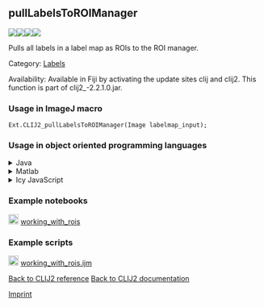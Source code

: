 ## pullLabelsToROIManager
<img src="images/mini_empty_logo.png"/><img src="images/mini_clij2_logo.png"/><img src="images/mini_clijx_logo.png"/><img src="images/mini_empty_logo.png"/>

Pulls all labels in a label map as ROIs to the ROI manager.

Category: [Labels](https://clij.github.io/clij2-docs/reference__label)

Availability: Available in Fiji by activating the update sites clij and clij2.
This function is part of clij2_-2.2.1.0.jar.

### Usage in ImageJ macro
```
Ext.CLIJ2_pullLabelsToROIManager(Image labelmap_input);
```


### Usage in object oriented programming languages



<details>

<summary>
Java
</summary>
<pre class="highlight">// init CLIJ and GPU
import net.haesleinhuepf.clij2.CLIJ2;
import net.haesleinhuepf.clij.clearcl.ClearCLBuffer;
CLIJ2 clij2 = CLIJ2.getInstance();

// get input parameters
ClearCLBuffer labelmap_input = clij2.push(labelmap_inputImagePlus);
</pre>

<pre class="highlight">
// Execute operation on GPU
clij2.pullLabelsToROIManager(labelmap_input);
</pre>

<pre class="highlight">
// show result

// cleanup memory on GPU
clij2.release(labelmap_input);
</pre>

</details>



<details>

<summary>
Matlab
</summary>
<pre class="highlight">% init CLIJ and GPU
clij2 = init_clatlab();

% get input parameters
labelmap_input = clij2.pushMat(labelmap_input_matrix);
</pre>

<pre class="highlight">
% Execute operation on GPU
clij2.pullLabelsToROIManager(labelmap_input);
</pre>

<pre class="highlight">
% show result

% cleanup memory on GPU
clij2.release(labelmap_input);
</pre>

</details>



<details>

<summary>
Icy JavaScript
</summary>
<pre class="highlight">// init CLIJ and GPU
importClass(net.haesleinhuepf.clicy.CLICY);
importClass(Packages.icy.main.Icy);

clij2 = CLICY.getInstance();

// get input parameters
labelmap_input_sequence = getSequence();
labelmap_input = clij2.pushSequence(labelmap_input_sequence);
</pre>

<pre class="highlight">
// Execute operation on GPU
clij2.pullLabelsToROIManager(labelmap_input);
</pre>

<pre class="highlight">
// show result

// cleanup memory on GPU
clij2.release(labelmap_input);
</pre>

</details>





### Example notebooks
<a href="https://clij.github.io/clij2-docs/md/working_with_rois"><img src="images/language_macro.png" height="20"/></a> [working_with_rois](https://clij.github.io/clij2-docs/md/working_with_rois)  




### Example scripts
<a href="https://github.com/clij/clij2-docs/blob/master/src/main/macro/working_with_rois.ijm"><img src="images/language_macro.png" height="20"/></a> [working_with_rois.ijm](https://github.com/clij/clij2-docs/blob/master/src/main/macro/working_with_rois.ijm)  


[Back to CLIJ2 reference](https://clij.github.io/clij2-docs/reference)
[Back to CLIJ2 documentation](https://clij.github.io/clij2-docs)

[Imprint](https://clij.github.io/imprint)
